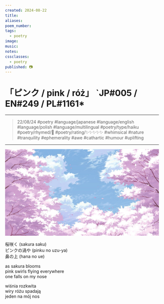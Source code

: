 ```yaml
---
created: 2024-08-22
title:
aliases:
poem_number:
tags:
  - poetry
image:
music:
notes:
cssclasses:
  - poetry
published: 📷
---
```

# 「ピンク / pink / róż」 `JP#005 / EN#249 / PL#1161*

---

> 22/08/24
> #poetry 
> #language/japanese #language/english #language/polish #language/multilingual
> #poetry/type/haiku 
> #poetry/rhymed/🔴 
> #poetry/rating/✨✨✨✨✨ 
> #whimsical #nature #tranquility #ephemerality #awe #cathartic #humour #uplifting 

---

![poem-ピンク](../!art/poem-ピンク.jpg)


桜咲く (sakura saku)  
ピンクの渦や (pinku no uzu-ya)  
鼻の上 (hana no ue)  
  
as sakura blooms  
pink swirls flying everywhere  
one falls on my nose  
  
wiśnia rozkwita  
wiry różu spadają  
jeden na mój nos